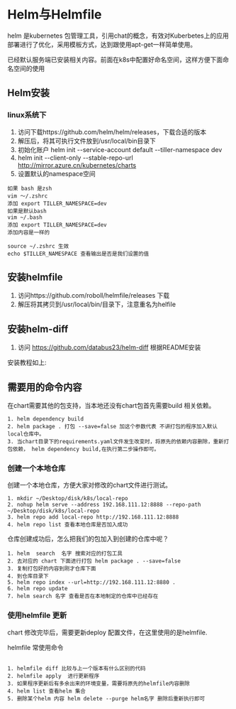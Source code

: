 # Helm与Helmfile

helm 是kubernetes 包管理工具，引用chat的概念，有效对Kuberbetes上的应用部署进行了优化，采用模板方式，达到跟使用apt-get一样简单使用。

已经默认服务端已安装相关内容。前面在k8s中配置好命名空间，这样方便下面命名空间的使用

## Helm安装

### linux系统下

1. 访问下载https://github.com/helm/helm/releases，下载合适的版本
2. 解压后，将其可执行文件放到/usr/local/bin目录下
3. 初始化账户 helm init --service-account default --tiller-namespace dev
4. helm init --client-only --stable-repo-url http://mirror.azure.cn/kubernetes/charts
5. 设置默认的namespace空间

```Linux
如果 bash 是zsh
vim ～/.zshrc
添加 export TILLER_NAMESPACE=dev
如果是默认bash
vim ~/.bash
添加 export TILLER_NAMESPACE=dev
添加内容是一样的

source ~/.zshrc 生效
echo $TILLER_NAMESPACE 查看输出是否是我们设置的值
```

## 安装helmfile

1. 访问https://github.com/roboll/helmfile/releases 下载
2. 解压将其拷贝到/usr/local/bin/目录下，注意重名为helfile

## 安装helm-diff

1. 访问 https://github.com/databus23/helm-diff 根据README安装

安装教程如上:

## 需要用的命令内容

在chart需要其他的包支持，当本地还没有chart包首先需要build 相关依赖。

```Linux
1. helm dependency build
2. helm package . 打包 --save=false 加这个参数代表 不讲打包的程序加入默认local仓库中。
3. 当chart目录下的requirements.yaml文件发生改变时，将原先的依赖内容删除，重新打包依赖， helm dependency build,在执行第二步操作即可。

```

### 创建一个本地仓库

创建一个本地仓库，方便大家对修改的chart文件进行测试。

```Linux
1. mkdir ~/Desktop/disk/k8s/local-repo
2. nohup helm serve --address 192.168.111.12:8888 --repo-path ~/Desktop/disk/k8s/local-repo
3. helm repo add local-repo http://192.168.111.12:8888
4. helm repo list 查看本地仓库是否加入成功
```

仓库创建成功后，怎么把我们的包加入到创建的仓库中呢？

```Linux
1. helm  search  名字 搜索对应的打包工具
2. 去对应的 chart 下面进行打包 helm package . --save=false 
3. 复制打包好的内容到刚才仓库下面
4. 到仓库目录下  
5. helm repo index --url=http://192.168.111.12:8880 .
6. helm repo update
7. helm search 名字 查看是否在本地制定的仓库中已经存在
```

### 使用helmfile 更新

chart 修改完毕后，需要更新deploy 配置文件，在这里使用的是helmfile.

helmfile 常使用命令

```Linux

1. helmfile diff 比较与上一个版本有什么区别的代码
2. helmfile apply  进行更新程序
3. 如果程序更新后有多余出来的环境变量，需要将原先的helmfile内容删除
4. helm list 查看helm 集合
5. 删除某个helm 内容 helm delete --purge helm名字 删除后重新执行即可
```
